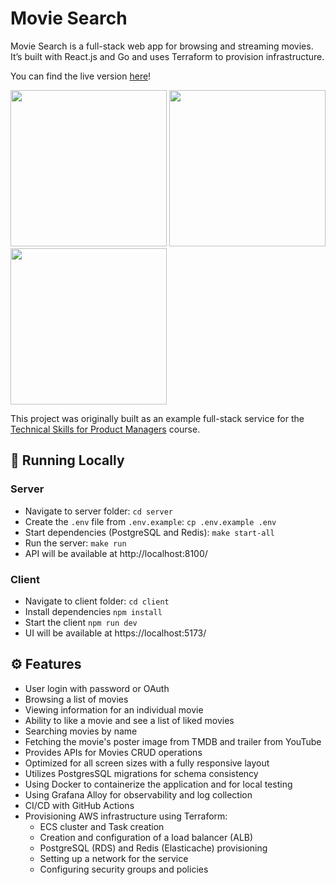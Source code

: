 # Movie Search
Movie Search is a full-stack web app for browsing and streaming movies.  
It’s built with React.js and Go and uses Terraform to provision infrastructure.

You can find the live version [here](https://ms.martishin.com/)!  

<p>
  <img width="250" src="https://github.com/user-attachments/assets/edf425e3-dc2c-4006-a7ed-3a15d5f0d8e0" />
  <img width="250" src="https://github.com/user-attachments/assets/b8ffe155-b31b-4cf1-9578-71973a54f083" />
  <img width="250" src="https://github.com/user-attachments/assets/c05b16a1-6a6e-446b-b808-bbe50e6f97b8" />
</p>

This project was originally built as an example full-stack service for the [Technical Skills for Product Managers](https://verbetcetera.com/tech-skills-course) course.

## 🚀 Running Locally
### Server
* Navigate to server folder: `cd server`
* Create the `.env` file from `.env.example`: `cp .env.example .env`
* Start dependencies (PostgreSQL and Redis): `make start-all`
* Run the server: `make run`
* API will be available at http://localhost:8100/
### Client
* Navigate to client folder: `cd client`
* Install dependencies `npm install`
* Start the client `npm run dev`
* UI will be available at https://localhost:5173/

## ⚙️ Features
* User login with password or OAuth
* Browsing a list of movies
* Viewing information for an individual movie
* Ability to like a movie and see a list of liked movies
* Searching movies by name
* Fetching the movie's poster image from TMDB and trailer from YouTube
* Provides APIs for Movies CRUD operations
* Optimized for all screen sizes with a fully responsive layout
* Utilizes PostgresSQL migrations for schema consistency 
* Using Docker to containerize the application and for local testing
* Using Grafana Alloy for observability and log collection
* CI/CD with GitHub Actions
* Provisioning AWS infrastructure using Terraform:
    * ECS cluster and Task creation
    * Creation and configuration of a load balancer (ALB)
    * PostgreSQL (RDS) and Redis (Elasticache) provisioning
    * Setting up a network for the service
    * Configuring security groups and policies
